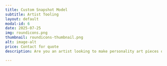 ```yaml
---
title: Custom Snapshot Model
subtitle: Artist Tooling
layout: default
modal-id: 6
date: 2025-07-25
img: roundicons.png
thumbnail: roundicons-thumbnail.png
alt: image-alt
price: Contact for quote
description: Are you an artist looking to make personality art pieces of your own, in the artform of your choice? Whether your domain is  abstract sculptures, stained glass, woodwork, guo hua, or even unique painting style inclinations, this is a commission for our engineering team to create a new snapshot model with select visual descriptors that are most relevant to your art style. The mapping weights will also be calibrated to your specific artistic sensibilities and a full training session will be provided so you feel comfortable knowing the ins and outs of your own snapshot software! Note that our studio is open for collabs using our existing classic snapshot model as well, please contact us if that interests you!

---
```

